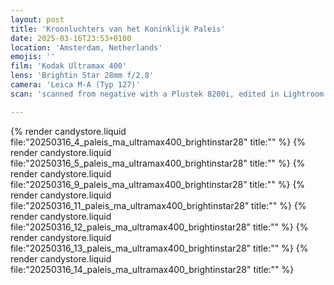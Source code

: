 ```yaml
---
layout: post
title: 'Kroonluchters van het Koninklijk Paleis'
date: 2025-03-16T23:53+0100
location: 'Amsterdam, Netherlands'
emojis: ''
film: 'Kodak Ultramax 400'
lens: 'Brightin Star 28mm f/2.8'
camera: 'Leica M-A (Typ 127)'
scan: 'scanned from negative with a Plustek 8200i, edited in Lightroom'

---
```


{% render candystore.liquid file:"20250316_4_paleis_ma_ultramax400_brightinstar28" title:"" %}
{% render candystore.liquid file:"20250316_5_paleis_ma_ultramax400_brightinstar28" title:"" %}
{% render candystore.liquid file:"20250316_9_paleis_ma_ultramax400_brightinstar28" title:"" %}
{% render candystore.liquid file:"20250316_11_paleis_ma_ultramax400_brightinstar28" title:"" %}
{% render candystore.liquid file:"20250316_12_paleis_ma_ultramax400_brightinstar28" title:"" %}
{% render candystore.liquid file:"20250316_13_paleis_ma_ultramax400_brightinstar28" title:"" %}
{% render candystore.liquid file:"20250316_14_paleis_ma_ultramax400_brightinstar28" title:"" %}
